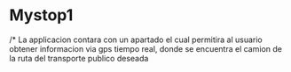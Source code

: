 # Mystop1
/* La applicacion contara con un apartado el cual permitira al usuario obtener informacion via gps tiempo real, donde se encuentra el camion de  la ruta del transporte 
publico deseada
